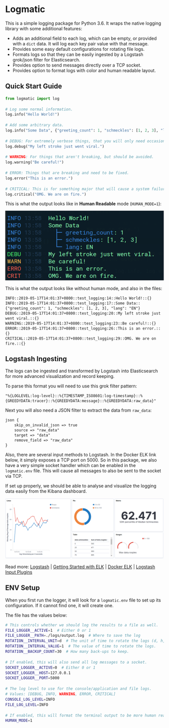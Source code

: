 # Logmatic

This is a simple logging package for Python 3.6. It wraps the native logging library with some additional features:

* Adds an additional field to each log, which can be empty, or provided with a `dict` data. It will log each key pair value with that message.
* Provides some easy default configurations for rotating file logs.
* Formats logs so that they can be easily ingested by a Logstash grok/json filter for Elasticsearch.
* Provides option to send messages directly over a TCP socket.
* Provides option to format logs with color and human readable layout.

## Quick Start Guide

```python
from logmatic import log

# Log some normal information.
log.info("Hello World!")

# Add some arbitrary data.
log.info("Some Data", {"greeting_count": 1, "schmeckles": [1, 2, 3], "lang": "EN"})

# DEBUG: For extremely verbose things, that you will only need occasionally.
log.debug("My left stroke just went viral.")

# WARNING: For things that aren't breaking, but should be avoided.
log.warning("Be careful!")

# ERROR: Things that are breaking and need to be fixed.
log.error("This is an error.")

# CRITICAL: This is for something major that will cause a system failure.
log.critical("OMG. We are on fire.")
```

This is what the output looks like in **Human Readable** mode (`HUMAN_MODE=1`):

![log_colors](images/log_colors.png)

This is what the output looks like without human mode, and also in the files:

```
INFO::2019-05-17T14:01:37+0800::test_logging:14::Hello World!::{}
INFO::2019-05-17T14:01:37+0800::test_logging:17::Some Data::{"greeting_count": 1, "schmeckles": [1, 2, 3], "lang": "EN"}
DEBUG::2019-05-17T14:01:37+0800::test_logging:20::My left stroke just went viral.::{}
WARNING::2019-05-17T14:01:37+0800::test_logging:23::Be careful!::{}
ERROR::2019-05-17T14:01:37+0800::test_logging:26::This is an error.::{}
CRITICAL::2019-05-17T14:01:37+0800::test_logging:29::OMG. We are on fire.::{}
```

## Logstash Ingesting

The logs can be ingested and transformed by Logstash into Elasticsearch for more advanced visualization and record keeping.

To parse this format you will need to use this grok filter pattern:

```
"%{LOGLEVEL:log-level}::%{TIMESTAMP_ISO8601:log-timestamp}::%{GREEDYDATA:tracer}::%{GREEDYDATA:message}::%{GREEDYDATA:raw_data}"
```

Next you will also need a JSON filter to extract the data from `raw_data`:

```
json {
	skip_on_invalid_json => true
	source => "raw_data"
	target => "data"
	remove_field => "raw_data"
}
```

Also, there are several input methods to Logstash. In the Docker ELK link below, it simply exposes a TCP port on 5000. So in this package, we also have a very simple socket handler which can be enabled in the `logmatic.env` file. This will cause all messages to also be sent to the socket via TCP.

If set up properly, we should be able to analyse and visualize the logging data easily from the Kibana dashboard.

![logstash_dashboard](images/logstash_dashboard.png)

Read more: [Logstash](https://www.elastic.co/guide/en/logstash/current/getting-started-with-logstash.html) | [Getting Started with ELK](https://www.elastic.co/blog/getting-started-with-elk) | [Docker ELK](https://github.com/deviantony/docker-elk) | [Logstash Input Plugins](https://www.elastic.co/guide/en/logstash/6.7/input-plugins.html)

## ENV Setup

When you first run the logger, it will look for a `logmatic.env` file to set up its configuration. If it cannot find one, it will create one.

The file has the values below:

```bash
# This controls whether we should log the results to a file as well.
FILE_LOGGER__ACTIVE=1  # Either 0 or 1
FILE_LOGGER__PATH=./logs/output.log  # Where to save the log
ROTATION__INTERVAL_UNIT=d  # The unit of time to rotate the logs (d, h, m, etc).
ROTATION__INTERVAL_VALUE=1  # The value of time to rotate the logs.
ROTATION__BACKUP_COUNT=30  # How many back-ups to keep.

# If enabled, this will also send all log messages to a socket.
SOCKET_LOGGER__ACTIVE=0  # Either 0 or 1
SOCKET_LOGGER__HOST=127.0.0.1
SOCKET_LOGGER__PORT=5000

# The log level to use for the console/application and file logs.
# Values: [DEBUG, INFO, WARNING, ERROR, CRITICAL]
CONSOLE_LOG_LEVEL=INFO
FILE_LOG_LEVEL=INFO

# If enabled, this will format the terminal output to be more human readable.
HUMAN_MODE=1
```